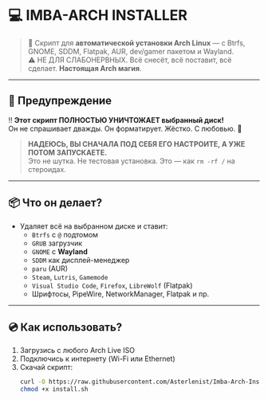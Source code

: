 # 💻 IMBA-ARCH INSTALLER

> 🧠 Скрипт для **автоматической установки Arch Linux** — с Btrfs, GNOME, SDDM, Flatpak, AUR, dev/gamer пакетом и Wayland.  
> ⚠️ НЕ ДЛЯ СЛАБОНЕРВНЫХ. Всё снесёт, всё поставит, всё сделает. **Настоящая Arch магия**.

---

## 🧨 Предупреждение

‼️ **Этот скрипт ПОЛНОСТЬЮ УНИЧТОЖАЕТ выбранный диск!**  
Он не спрашивает дважды. Он форматирует. Жёстко. С любовью. 🧽

> **НАДЕЮСЬ, ВЫ СНАЧАЛА ПОД СЕБЯ ЕГО НАСТРОИТЕ, А УЖЕ ПОТОМ ЗАПУСКАЕТЕ.**  
> Это не шутка. Не тестовая установка. Это — как `rm -rf /` на стероидах.

---

## 📦 Что он делает?

- Удаляет всё на выбранном диске и ставит:
  - `Btrfs` с `@` подтомом
  - `GRUB` загрузчик
  - `GNOME` с **Wayland**
  - `SDDM` как дисплей-менеджер
  - `paru` (AUR)
  - `Steam`, `Lutris`, `Gamemode`
  - `Visual Studio Code`, `Firefox`, `LibreWolf` (Flatpak)
  - Шрифтосы, PipeWire, NetworkManager, Flatpak и пр.

---

## 💿 Как использовать?

1. Загрузись с любого Arch Live ISO
2. Подключись к интернету (Wi-Fi или Ethernet)
3. Скачай скрипт:
   ```bash
   curl -O https://raw.githubusercontent.com/Asterlenist/Imba-Arch-Installer/main/install.sh
   chmod +x install.sh
